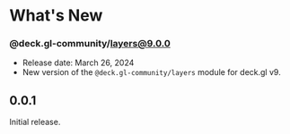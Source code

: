 # What's New


### @deck.gl-community/layers@9.0.0

- Release date: March 26, 2024
- New version of the `@deck.gl-community/layers` module for deck.gl v9.

## 0.0.1

Initial release.
